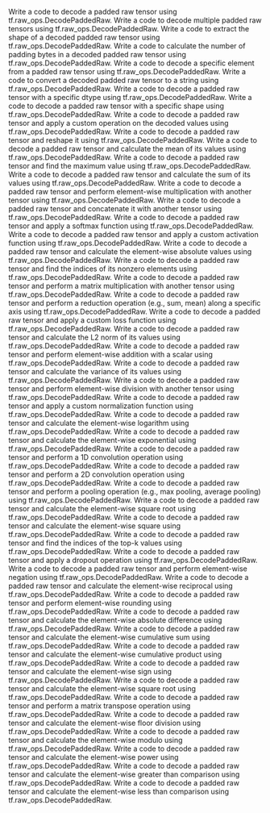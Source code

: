Write a code to decode a padded raw tensor using tf.raw_ops.DecodePaddedRaw.
Write a code to decode multiple padded raw tensors using tf.raw_ops.DecodePaddedRaw.
Write a code to extract the shape of a decoded padded raw tensor using tf.raw_ops.DecodePaddedRaw.
Write a code to calculate the number of padding bytes in a decoded padded raw tensor using tf.raw_ops.DecodePaddedRaw.
Write a code to decode a specific element from a padded raw tensor using tf.raw_ops.DecodePaddedRaw.
Write a code to convert a decoded padded raw tensor to a string using tf.raw_ops.DecodePaddedRaw.
Write a code to decode a padded raw tensor with a specific dtype using tf.raw_ops.DecodePaddedRaw.
Write a code to decode a padded raw tensor with a specific shape using tf.raw_ops.DecodePaddedRaw.
Write a code to decode a padded raw tensor and apply a custom operation on the decoded values using tf.raw_ops.DecodePaddedRaw.
Write a code to decode a padded raw tensor and reshape it using tf.raw_ops.DecodePaddedRaw.
Write a code to decode a padded raw tensor and calculate the mean of its values using tf.raw_ops.DecodePaddedRaw.
Write a code to decode a padded raw tensor and find the maximum value using tf.raw_ops.DecodePaddedRaw.
Write a code to decode a padded raw tensor and calculate the sum of its values using tf.raw_ops.DecodePaddedRaw.
Write a code to decode a padded raw tensor and perform element-wise multiplication with another tensor using tf.raw_ops.DecodePaddedRaw.
Write a code to decode a padded raw tensor and concatenate it with another tensor using tf.raw_ops.DecodePaddedRaw.
Write a code to decode a padded raw tensor and apply a softmax function using tf.raw_ops.DecodePaddedRaw.
Write a code to decode a padded raw tensor and apply a custom activation function using tf.raw_ops.DecodePaddedRaw.
Write a code to decode a padded raw tensor and calculate the element-wise absolute values using tf.raw_ops.DecodePaddedRaw.
Write a code to decode a padded raw tensor and find the indices of its nonzero elements using tf.raw_ops.DecodePaddedRaw.
Write a code to decode a padded raw tensor and perform a matrix multiplication with another tensor using tf.raw_ops.DecodePaddedRaw.
Write a code to decode a padded raw tensor and perform a reduction operation (e.g., sum, mean) along a specific axis using tf.raw_ops.DecodePaddedRaw.
Write a code to decode a padded raw tensor and apply a custom loss function using tf.raw_ops.DecodePaddedRaw.
Write a code to decode a padded raw tensor and calculate the L2 norm of its values using tf.raw_ops.DecodePaddedRaw.
Write a code to decode a padded raw tensor and perform element-wise addition with a scalar using tf.raw_ops.DecodePaddedRaw.
Write a code to decode a padded raw tensor and calculate the variance of its values using tf.raw_ops.DecodePaddedRaw.
Write a code to decode a padded raw tensor and perform element-wise division with another tensor using tf.raw_ops.DecodePaddedRaw.
Write a code to decode a padded raw tensor and apply a custom normalization function using tf.raw_ops.DecodePaddedRaw.
Write a code to decode a padded raw tensor and calculate the element-wise logarithm using tf.raw_ops.DecodePaddedRaw.
Write a code to decode a padded raw tensor and calculate the element-wise exponential using tf.raw_ops.DecodePaddedRaw.
Write a code to decode a padded raw tensor and perform a 1D convolution operation using tf.raw_ops.DecodePaddedRaw.
Write a code to decode a padded raw tensor and perform a 2D convolution operation using tf.raw_ops.DecodePaddedRaw.
Write a code to decode a padded raw tensor and perform a pooling operation (e.g., max pooling, average pooling) using tf.raw_ops.DecodePaddedRaw.
Write a code to decode a padded raw tensor and calculate the element-wise square root using tf.raw_ops.DecodePaddedRaw.
Write a code to decode a padded raw tensor and calculate the element-wise square using tf.raw_ops.DecodePaddedRaw.
Write a code to decode a padded raw tensor and find the indices of the top-k values using tf.raw_ops.DecodePaddedRaw.
Write a code to decode a padded raw tensor and apply a dropout operation using tf.raw_ops.DecodePaddedRaw.
Write a code to decode a padded raw tensor and perform element-wise negation using tf.raw_ops.DecodePaddedRaw.
Write a code to decode a padded raw tensor and calculate the element-wise reciprocal using tf.raw_ops.DecodePaddedRaw.
Write a code to decode a padded raw tensor and perform element-wise rounding using tf.raw_ops.DecodePaddedRaw.
Write a code to decode a padded raw tensor and calculate the element-wise absolute difference using tf.raw_ops.DecodePaddedRaw.
Write a code to decode a padded raw tensor and calculate the element-wise cumulative sum using tf.raw_ops.DecodePaddedRaw.
Write a code to decode a padded raw tensor and calculate the element-wise cumulative product using tf.raw_ops.DecodePaddedRaw.
Write a code to decode a padded raw tensor and calculate the element-wise sign using tf.raw_ops.DecodePaddedRaw.
Write a code to decode a padded raw tensor and calculate the element-wise square root using tf.raw_ops.DecodePaddedRaw.
Write a code to decode a padded raw tensor and perform a matrix transpose operation using tf.raw_ops.DecodePaddedRaw.
Write a code to decode a padded raw tensor and calculate the element-wise floor division using tf.raw_ops.DecodePaddedRaw.
Write a code to decode a padded raw tensor and calculate the element-wise modulo using tf.raw_ops.DecodePaddedRaw.
Write a code to decode a padded raw tensor and calculate the element-wise power using tf.raw_ops.DecodePaddedRaw.
Write a code to decode a padded raw tensor and calculate the element-wise greater than comparison using tf.raw_ops.DecodePaddedRaw.
Write a code to decode a padded raw tensor and calculate the element-wise less than comparison using tf.raw_ops.DecodePaddedRaw.